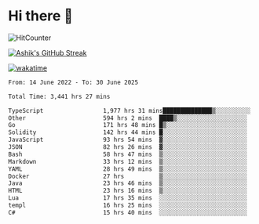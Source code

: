 # Hi there 👋

![HitCounter](https://hits.seeyoufarm.com/api/count/incr/badge.svg?url=https%3A%2F%2Fgithub.com%2Fashrhmn1212%2Fhit-counter)

<!-- ![Contribution Graph](https://github-readme-activity-graph.cyclic.app/graph?username=ashrhmn) -->


<!-- [![Top Langs](https://github-readme-stats.vercel.app/api/top-langs/?username=ashrhmn&layout=compact&theme=synthwave&langs_count=10&card_width=445)](https://github.com/anuraghazra/github-readme-stats) -->

[![Ashik's GitHub Streak](https://github-readme-streak-stats.herokuapp.com/?user=ashrhmn&theme=blood&fire=DD7F1C&background=151515&dates=9f9f9f&border=DD2727)](https://git.io/streak-stats)

<!-- ![Ashik's GitHub stats](https://github-readme-stats.vercel.app/api/?username=ashrhmn&show_icons=true&title_color=fff&icon_color=79ff97&text_color=9f9f9f&bg_color=151515) -->

[![wakatime](https://wakatime.com/badge/user/3df86613-ba63-4631-8e65-0ff18e7becad.svg)](https://wakatime.com/@3df86613-ba63-4631-8e65-0ff18e7becad)

<!--START_SECTION:waka-->

```txt
From: 14 June 2022 - To: 30 June 2025

Total Time: 3,441 hrs 27 mins

TypeScript                 1,977 hrs 31 mins██████████████▒░░░░░░░░░░   57.47 %
Other                      594 hrs 2 mins  ████▒░░░░░░░░░░░░░░░░░░░░   17.26 %
Go                         171 hrs 48 mins █▒░░░░░░░░░░░░░░░░░░░░░░░   04.99 %
Solidity                   142 hrs 44 mins █░░░░░░░░░░░░░░░░░░░░░░░░   04.15 %
JavaScript                 93 hrs 54 mins  ▓░░░░░░░░░░░░░░░░░░░░░░░░   02.73 %
JSON                       82 hrs 26 mins  ▓░░░░░░░░░░░░░░░░░░░░░░░░   02.40 %
Bash                       58 hrs 47 mins  ▒░░░░░░░░░░░░░░░░░░░░░░░░   01.71 %
Markdown                   33 hrs 12 mins  ▒░░░░░░░░░░░░░░░░░░░░░░░░   00.97 %
YAML                       28 hrs 49 mins  ▒░░░░░░░░░░░░░░░░░░░░░░░░   00.84 %
Docker                     27 hrs          ▒░░░░░░░░░░░░░░░░░░░░░░░░   00.78 %
Java                       23 hrs 46 mins  ▒░░░░░░░░░░░░░░░░░░░░░░░░   00.69 %
HTML                       23 hrs 16 mins  ▒░░░░░░░░░░░░░░░░░░░░░░░░   00.68 %
Lua                        17 hrs 35 mins  ░░░░░░░░░░░░░░░░░░░░░░░░░   00.51 %
templ                      16 hrs 25 mins  ░░░░░░░░░░░░░░░░░░░░░░░░░   00.48 %
C#                         15 hrs 40 mins  ░░░░░░░░░░░░░░░░░░░░░░░░░   00.46 %
```

<!--END_SECTION:waka-->


<!--### Most Used Languages 
<img src="https://wakatime.com/share/@ashrhmn/24ecb986-5bf8-4607-af7f-0aab08908d8c.png" />

### Favourite Tools
<img src="https://wakatime.com/share/@ashrhmn/f4e08015-f3bc-460a-9228-95a3ba11c604.png" />-->
